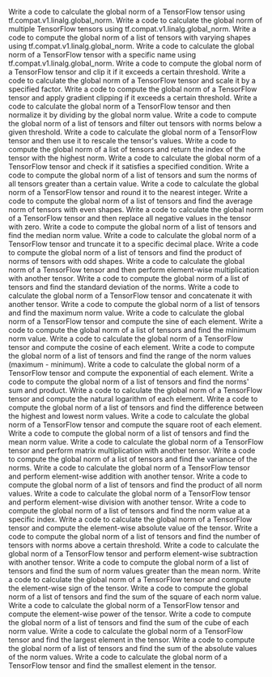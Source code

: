 Write a code to calculate the global norm of a TensorFlow tensor using tf.compat.v1.linalg.global_norm.
Write a code to calculate the global norm of multiple TensorFlow tensors using tf.compat.v1.linalg.global_norm.
Write a code to compute the global norm of a list of tensors with varying shapes using tf.compat.v1.linalg.global_norm.
Write a code to calculate the global norm of a TensorFlow tensor with a specific name using tf.compat.v1.linalg.global_norm.
Write a code to compute the global norm of a TensorFlow tensor and clip it if it exceeds a certain threshold.
Write a code to calculate the global norm of a TensorFlow tensor and scale it by a specified factor.
Write a code to compute the global norm of a TensorFlow tensor and apply gradient clipping if it exceeds a certain threshold.
Write a code to calculate the global norm of a TensorFlow tensor and then normalize it by dividing by the global norm value.
Write a code to compute the global norm of a list of tensors and filter out tensors with norms below a given threshold.
Write a code to calculate the global norm of a TensorFlow tensor and then use it to rescale the tensor's values.
Write a code to compute the global norm of a list of tensors and return the index of the tensor with the highest norm.
Write a code to calculate the global norm of a TensorFlow tensor and check if it satisfies a specified condition.
Write a code to compute the global norm of a list of tensors and sum the norms of all tensors greater than a certain value.
Write a code to calculate the global norm of a TensorFlow tensor and round it to the nearest integer.
Write a code to compute the global norm of a list of tensors and find the average norm of tensors with even shapes.
Write a code to calculate the global norm of a TensorFlow tensor and then replace all negative values in the tensor with zero.
Write a code to compute the global norm of a list of tensors and find the median norm value.
Write a code to calculate the global norm of a TensorFlow tensor and truncate it to a specific decimal place.
Write a code to compute the global norm of a list of tensors and find the product of norms of tensors with odd shapes.
Write a code to calculate the global norm of a TensorFlow tensor and then perform element-wise multiplication with another tensor.
Write a code to compute the global norm of a list of tensors and find the standard deviation of the norms.
Write a code to calculate the global norm of a TensorFlow tensor and concatenate it with another tensor.
Write a code to compute the global norm of a list of tensors and find the maximum norm value.
Write a code to calculate the global norm of a TensorFlow tensor and compute the sine of each element.
Write a code to compute the global norm of a list of tensors and find the minimum norm value.
Write a code to calculate the global norm of a TensorFlow tensor and compute the cosine of each element.
Write a code to compute the global norm of a list of tensors and find the range of the norm values (maximum - minimum).
Write a code to calculate the global norm of a TensorFlow tensor and compute the exponential of each element.
Write a code to compute the global norm of a list of tensors and find the norms' sum and product.
Write a code to calculate the global norm of a TensorFlow tensor and compute the natural logarithm of each element.
Write a code to compute the global norm of a list of tensors and find the difference between the highest and lowest norm values.
Write a code to calculate the global norm of a TensorFlow tensor and compute the square root of each element.
Write a code to compute the global norm of a list of tensors and find the mean norm value.
Write a code to calculate the global norm of a TensorFlow tensor and perform matrix multiplication with another tensor.
Write a code to compute the global norm of a list of tensors and find the variance of the norms.
Write a code to calculate the global norm of a TensorFlow tensor and perform element-wise addition with another tensor.
Write a code to compute the global norm of a list of tensors and find the product of all norm values.
Write a code to calculate the global norm of a TensorFlow tensor and perform element-wise division with another tensor.
Write a code to compute the global norm of a list of tensors and find the norm value at a specific index.
Write a code to calculate the global norm of a TensorFlow tensor and compute the element-wise absolute value of the tensor.
Write a code to compute the global norm of a list of tensors and find the number of tensors with norms above a certain threshold.
Write a code to calculate the global norm of a TensorFlow tensor and perform element-wise subtraction with another tensor.
Write a code to compute the global norm of a list of tensors and find the sum of norm values greater than the mean norm.
Write a code to calculate the global norm of a TensorFlow tensor and compute the element-wise sign of the tensor.
Write a code to compute the global norm of a list of tensors and find the sum of the square of each norm value.
Write a code to calculate the global norm of a TensorFlow tensor and compute the element-wise power of the tensor.
Write a code to compute the global norm of a list of tensors and find the sum of the cube of each norm value.
Write a code to calculate the global norm of a TensorFlow tensor and find the largest element in the tensor.
Write a code to compute the global norm of a list of tensors and find the sum of the absolute values of the norm values.
Write a code to calculate the global norm of a TensorFlow tensor and find the smallest element in the tensor.